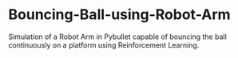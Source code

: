 # Bouncing-Ball-using-Robot-Arm
Simulation of a Robot Arm in Pybullet capable of bouncing the ball continuously on a platform using Reinforcement Learning.

